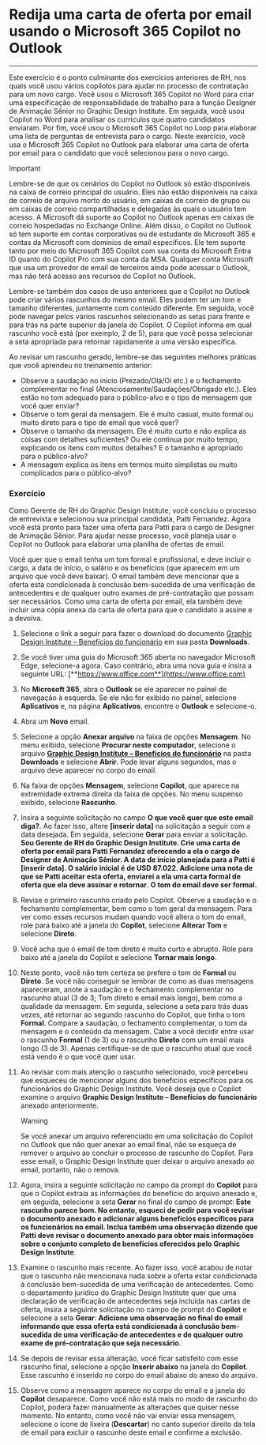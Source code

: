 # Redija uma carta de oferta por email usando o Microsoft 365 Copilot no Outlook
---
Este exercício é o ponto culminante dos exercícios anteriores de RH, nos quais você usou vários copilotos para ajudar no processo de contratação para um novo cargo. Você usou o Microsoft 365 Copilot no Word para criar uma especificação de responsabilidade de trabalho para a função Designer de Animação Sênior no Graphic Design Institute. Em seguida, você usou Copilot no Word para analisar os currículos que quatro candidatos enviaram. Por fim, você usou o Microsoft 365 Copilot no Loop para elaborar uma lista de perguntas de entrevista para o cargo. Neste exercício, você usa o Microsoft 365 Copilot no Outlook para elaborar uma carta de oferta por email para o candidato que você selecionou para o novo cargo.

> [!IMPORTANT]
>  Lembre-se de que os cenários do Copilot no Outlook só estão disponíveis na caixa de correio principal do usuário. Eles não estão disponíveis na caixa de correio de arquivo morto do usuário, em caixas de correio de grupo ou em caixas de correio compartilhadas e delegadas às quais o usuário tem acesso. A Microsoft dá suporte ao Copilot no Outlook apenas em caixas de correio hospedadas no Exchange Online. Além disso, o Copilot no Outlook só tem suporte em contas corporativas ou de estudante do Microsoft 365 e contas da Microsoft com domínios de email específicos. Ele tem suporte tanto por meio do Microsoft 365 Copilot com sua conta do Microsoft Entra ID quanto do Copilot Pro com sua conta da MSA. Qualquer conta Microsoft que usa um provedor de email de terceiros ainda pode acessar o Outlook, mas não terá acesso aos recursos do Copilot no Outlook.

Lembre-se também dos casos de uso anteriores que o Copilot no Outlook pode criar vários rascunhos do mesmo email. Eles podem ter um tom e tamanho diferentes, juntamente com conteúdo diferente. Em seguida, você pode navegar pelos vários rascunhos selecionando as setas para frente e para trás na parte superior da janela do Copilot. O Copilot informa em qual rascunho você está (por exemplo, 2 de 5), para que você possa selecionar a seta apropriada para retornar rapidamente a uma versão específica.

Ao revisar um rascunho gerado, lembre-se das seguintes melhores práticas que você aprendeu no treinamento anterior:

- Observe a saudação no início (Prezado/Olá/Oi etc.) e o fechamento complementar no final (Atenciosamente/Saudações/Obrigado etc.). Eles estão no tom adequado para o público-alvo e o tipo de mensagem que você quer enviar?
- Observe o tom geral da mensagem. Ele é muito casual, muito formal ou muito direto para o tipo de email que você quer?
- Observe o tamanho da mensagem. Ele é muito curto e não explica as coisas com detalhes suficientes? Ou ele continua por muito tempo, explicando os itens com muitos detalhes? E o tamanho é apropriado para o público-alvo?
- A mensagem explica os itens em termos muito simplistas ou muito complicados para o público-alvo?

### Exercício

Como Gerente de RH do Graphic Design Institute, você concluiu o processo de entrevista e selecionou sua principal candidata, Patti Fernandez. Agora você está pronto para fazer uma oferta para Patti para o cargo de Designer de Animação Sênior. Para ajudar nesse processo, você planeja usar o Copilot no Outlook para elaborar uma planilha de ofertas de email.

Você quer que o email tenha um tom formal e profissional, e deve incluir o cargo, a data de início, o salário e os benefícios (que aparecem em um arquivo que você deve baixar). O email também deve mencionar que a oferta está condicionada à conclusão bem-sucedida de uma verificação de antecedentes e de qualquer outro exames de pré-contratação que possam ser necessários. Como uma carta de oferta por email, ela também deve incluir uma cópia anexa da carta de oferta para que o candidato a assine e a devolva.

1. Selecione o link a seguir para fazer o download do documento [Graphic Design Institute – Benefícios do funcionário](https://go.microsoft.com/fwlink/?linkid=2268825) em sua pasta **Downloads**.
1. Se você tiver uma guia do Microsoft 365 aberta no navegador Microsoft Edge, selecione-a agora. Caso contrário, abra uma nova guia e insira a seguinte URL: [**https://www.office.com**](https://www.office.com)
1. No **Microsoft 365**, abra o **Outlook** se ele aparecer no painel de navegação à esquerda. Se ele não for exibido no painel, selecione **Aplicativos** e, na página **Aplicativos**, encontre o **Outlook** e selecione-o. 
1. Abra um **Novo** email.
1. Selecione a opção **Anexar arquivo** na faixa de opções **Mensagem**. No menu exibido, selecione **Procurar neste computador**, selecione o arquivo [**Graphic Design Institute – Benefícios do funcionário**](https://go.microsoft.com/fwlink/?linkid=2268825) na pasta **Downloads** e selecione **Abrir**. Pode levar alguns segundos, mas o arquivo deve aparecer no corpo do email.
1. Na faixa de opções **Mensagem**, selecione **Copilot**, que aparece na extremidade extrema direita da faixa de opções. No menu suspenso exibido, selecione **Rascunho**.
1. Insira a seguinte solicitação no campo **O que você quer que este email diga?**. Ao fazer isso, altere **[inserir data]** na solicitação a seguir com a data desejada. Em seguida, selecione **Gerar** para enviar a solicitação. **Sou Gerente de RH do Graphic Design Institute. Crie uma carta de oferta por email para Patti Fernandez oferecendo a ela o cargo de Designer de Animação Sênior. A data de início planejada para a Patti é [inserir data]. O salário inicial é de USD 87.022. Adicione uma nota de que se Patti aceitar esta oferta, enviarei a ela uma carta formal de oferta que ela deve assinar e retornar**. **O tom do email deve ser formal.**
1. Revise o primeiro rascunho criado pelo Copilot. Observe a saudação e o fechamento complementar, bem como o tom geral da mensagem. Para ver como esses recursos mudam quando você altera o tom do email, role para baixo até a janela do **Copilot**, selecione **Alterar Tom** e selecione **Direto**. 
1. Você acha que o email de tom direto é muito curto e abrupto. Role para baixo até a janela do Copilot e selecione **Tornar mais longo**.  
1. Neste ponto, você não tem certeza se prefere o tom de **Formal** ou **Direto**. Se você não conseguir se lembrar de como as duas mensagens apareceram, anote a saudação e o fechamento complementar no rascunho atual (3 de 3; Tom direto e email mais longo), bem como a qualidade da mensagem. Em seguida, selecione a seta para trás duas vezes, até retornar ao segundo rascunho do Copilot, que tinha o tom **Formal**. Compare a saudação, o fechamento complementar, o tom da mensagem e o conteúdo da mensagem. Cabe a você decidir entre usar o rascunho **Formal** (1 de 3) ou o rascunho **Direto** com um email mais longo (3 de 3). Apenas certifique-se de que o rascunho atual que você está vendo é o que você quer usar.
1. Ao revisar com mais atenção o rascunho selecionado, você percebeu que esqueceu de mencionar alguns dos benefícios específicos para os funcionários do Graphic Design Institute. Você deseja que o Copilot examine o arquivo **Graphic Design Institute – Benefícios do funcionário** anexado anteriormente.

    > [!WARNING]
    >  Se você anexar um arquivo referenciado em uma solicitação do Copilot no Outlook que não quer anexar ao email final, não se esqueça de remover o arquivo ao concluir o processo de rascunho do Copilot. Para esse email, o Graphic Design Institute quer deixar o arquivo anexado ao email, portanto, não o remova.

1. Agora, insira a seguinte solicitação no campo da prompt do **Copilot** para que o Copilot extraia as informações do benefício do arquivo anexado e, em seguida, selecione a seta **Gerar** no final do campo de prompt: **Este rascunho parece bom. No entanto, esqueci de pedir para você revisar o documento anexado e adicionar alguns benefícios específicos para os funcionários no email. Inclua também uma observação dizendo que Patti deve revisar o documento anexado para obter mais informações sobre o conjunto completo de benefícios oferecidos pelo Graphic Design Institute**.
1. Examine o rascunho mais recente. Ao fazer isso, você acabou de notar que o rascunho não mencionava nada sobre a oferta estar condicionada à conclusão bem-sucedida de uma verificação de antecedentes. Como o departamento jurídico do Graphic Design Institute quer que uma declaração de verificação de antecedentes seja incluída nas cartas de oferta, insira a seguinte solicitação no campo de prompt do **Copilot** e selecione a seta **Gerar**: **Adicione uma observação no final do email informando que essa oferta está condicionada à conclusão bem-sucedida de uma verificação de antecedentes e de qualquer outro exame de pré-contratação que seja necessário**.
1. Se depois de revisar essa alteração, você ficar satisfeito com esse rascunho final, selecione a opção **Inserir abaixo** na janela do **Copilot**. Esse rascunho é inserido no corpo do email abaixo do anexo do arquivo.
1. Observe como a mensagem aparece no corpo do email e a janela do **Copilot** desaparece. Como você não está mais no modo de rascunho do Copilot, poderá fazer manualmente as alterações que quiser nesse momento. No entanto, como você não vai enviar essa mensagem, selecione o ícone de lixeira (**Descartar**) no canto superior direito da tela de email para excluir o rascunho deste email e confirme a exclusão.

